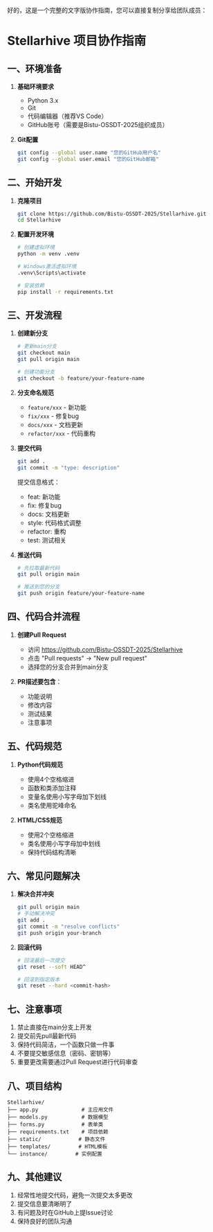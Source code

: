 好的，这是一个完整的文字版协作指南，您可以直接复制分享给团队成员：

# Stellarhive 项目协作指南

## 一、环境准备
1. **基础环境要求**
   - Python 3.x
   - Git
   - 代码编辑器（推荐VS Code）
   - GitHub账号（需要是Bistu-OSSDT-2025组织成员）

2. **Git配置**
   ```bash
   git config --global user.name "您的GitHub用户名"
   git config --global user.email "您的GitHub邮箱"
   ```

## 二、开始开发
1. **克隆项目**
   ```bash
   git clone https://github.com/Bistu-OSSDT-2025/Stellarhive.git
   cd Stellarhive
   ```

2. **配置开发环境**
   ```bash
   # 创建虚拟环境
   python -m venv .venv
   
   # Windows激活虚拟环境
   .venv\Scripts\activate
   
   # 安装依赖
   pip install -r requirements.txt
   ```

## 三、开发流程
1. **创建新分支**
   ```bash
   # 更新main分支
   git checkout main
   git pull origin main
   
   # 创建功能分支
   git checkout -b feature/your-feature-name
   ```

2. **分支命名规范**
   - `feature/xxx` - 新功能
   - `fix/xxx` - 修复bug
   - `docs/xxx` - 文档更新
   - `refactor/xxx` - 代码重构

3. **提交代码**
   ```bash
   git add .
   git commit -m "type: description"
   ```
   
   提交信息格式：
   - feat: 新功能
   - fix: 修复bug
   - docs: 文档更新
   - style: 代码格式调整
   - refactor: 重构
   - test: 测试相关

4. **推送代码**
   ```bash
   # 先拉取最新代码
   git pull origin main
   
   # 推送到您的分支
   git push origin feature/your-feature-name
   ```

## 四、代码合并流程
1. **创建Pull Request**
   - 访问 https://github.com/Bistu-OSSDT-2025/Stellarhive
   - 点击 "Pull requests" -> "New pull request"
   - 选择您的分支合并到main分支

2. **PR描述要包含**：
   - 功能说明
   - 修改内容
   - 测试结果
   - 注意事项

## 五、代码规范
1. **Python代码规范**
   - 使用4个空格缩进
   - 函数和类添加注释
   - 变量名使用小写字母加下划线
   - 类名使用驼峰命名

2. **HTML/CSS规范**
   - 使用2个空格缩进
   - 类名使用小写字母加中划线
   - 保持代码结构清晰

## 六、常见问题解决
1. **解决合并冲突**
   ```bash
   git pull origin main
   # 手动解决冲突
   git add .
   git commit -m "resolve conflicts"
   git push origin your-branch
   ```

2. **回滚代码**
   ```bash
   # 回滚最后一次提交
   git reset --soft HEAD^
   
   # 回滚到指定版本
   git reset --hard <commit-hash>
   ```

## 七、注意事项
1. 禁止直接在main分支上开发
2. 提交前先pull最新代码
3. 保持代码简洁，一个函数只做一件事
4. 不要提交敏感信息（密码、密钥等）
5. 重要更改需要通过Pull Request进行代码审查

## 八、项目结构
```
Stellarhive/
├── app.py              # 主应用文件
├── models.py           # 数据模型
├── forms.py            # 表单类
├── requirements.txt    # 项目依赖
├── static/            # 静态文件
├── templates/         # HTML模板
└── instance/         # 实例配置
```

## 九、其他建议
1. 经常性地提交代码，避免一次提交太多更改
2. 提交信息要清晰明了
3. 有问题及时在GitHub上提Issue讨论
4. 保持良好的团队沟通

